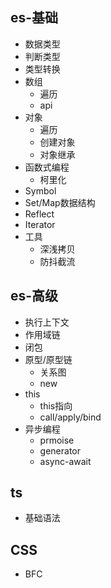 ## es-基础
- 数据类型
- 判断类型
- 类型转换
- 数组
  - 遍历
  - api
- 对象
  - 遍历
  - 创建对象
  - 对象继承
- 函数式编程
  - 柯里化
- Symbol
- Set/Map数据结构
- Reflect
- Iterator
- 工具
  - 深浅拷贝
  - 防抖截流

## es-高级
- 执行上下文
- 作用域链
- 闭包
- 原型/原型链
  - 关系图
  - new
- this
  - this指向
  - call/apply/bind
- 异步编程
  - prmoise
  - generator
  - async-await

## ts
- 基础语法


## CSS
- BFC
  

